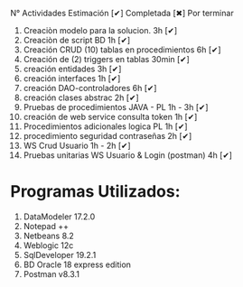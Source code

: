   N°         Actividades                                       Estimación  [✔] Completada 
                                                                          [✖] Por terminar
 1.  Creaciòn modelo para la solucion.                           3h       [✔]
 2.  Creaciòn de script BD                                       1h       [✔]
 3.  Creación CRUD (10) tablas en procedimientos                 6h       [✔]
 4.  Creación de (2) triggers en tablas                          30min    [✔]
 5.  creación entidades                                          3h       [✔]
 6.  creación interfaces                                         1h       [✔]
 7.  creación DAO-controladores                                  6h       [✔]
 8.  creación clases abstrac                                     2h       [✔]
 9.  Pruebas de procedimientos JAVA - PL                       1h - 3h    [✔]
 10. creación de web service consulta token                      1h       [✔]
 11. Procedimientos adicionales logica PL                        1h       [✔]
 12. procedimiento seguridad contraseñas                         2h       [✔]
 13. WS Crud Usuario                                           1h - 2h    [✔]
 14. Pruebas unitarias WS Usuario & Login (postman)              4h       [✔]
 

 # Programas Utilizados:
 1. DataModeler 17.2.0
 2. Notepad ++
 3. Netbeans 8.2
 4. Weblogic 12c
 5. SqlDeveloper 19.2.1
 6. BD Oracle 18 express edition
 7. Postman v8.3.1 
 
